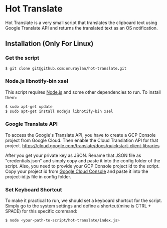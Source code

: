 # Hot Translate

Hot Translate is a very small script that translates the clipboard text using Google Translate API and returns the translated text as an OS notification.

## Installation (Only For Linux)

### Get the script
```sh
$ git clone git@github.com:onuraylan/hot-translate.git
```

### Node.js libnotify-bin xsel

This script requires [Node.js](https://nodejs.org/) and some other dependencies to run. To install them:

```sh
$ sudo apt-get update
$ sudo apt-get install nodejs libnotify-bin xsel
```

### Google Translate API

To access the Google's Translate API, you have to create a GCP Console project from Google Cloud. Then enable the Cloud Translation API for that project.
https://cloud.google.com/translate/docs/quickstart-client-libraries

After you get your private key as JSON. Rename that JSON file as "credentials.json" and simply copy and paste it into the config folder of the script.
Also, you need to provide your GCP Console project id to the script. Copy your project id from [Google Cloud Console](https://console.cloud.google.com/) and paste it into the project-id.js file in config folder.

### Set Keyboard Shortcut

To make it practical to run, we should set a keyboard shortcut for the script. Simply go to the system settings and define a shortcut(mine is CTRL + SPACE) for this specific command:

```sh
$ node <your-path-to-script/hot-translate/index.js>
```
